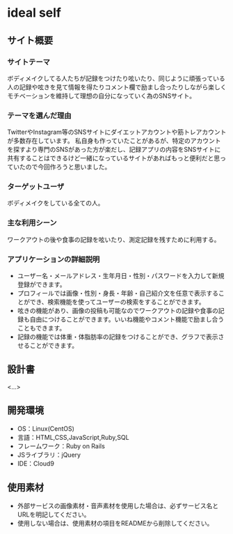 # ideal self

## サイト概要
### サイトテーマ
ボディメイクしてる人たちが記録をつけたり呟いたり、同じように頑張っている人の記録や呟きを見て情報を得たりコメント欄で励まし合ったりしながら楽しくモチベーションを維持して理想の自分になっていく為のSNSサイト。

### テーマを選んだ理由
TwitterやInstagram等のSNSサイトにダイエットアカウントや筋トレアカウントが多数存在しています。
私自身も作っていたことがあるが、特定のアカウントを探すより専門のSNSがあった方が楽だし、記録アプリの内容をSNSサイトに共有することはできるけど一緒になっているサイトがあればもっと便利だと思っていたので今回作ろうと思いました。

### ターゲットユーザ
ボディメイクをしている全ての人。

### 主な利用シーン
ワークアウトの後や食事の記録を呟いたり、測定記録を残すために利用する。


### アプリケーションの詳細説明
- ユーザー名・メールアドレス・生年月日・性別・パスワードを入力して新規登録ができます。
- プロフィールでは画像・性別・身長・年齢・自己紹介文を任意で表示することができ、検索機能を使ってユーザーの検索をすることができます。
- 呟きの機能があり、画像の投稿も可能なのでワークアウトの記録や食事の記録も自由につけることができます。いいね機能やコメント機能で励まし合うこともできます。
- 記録の機能では体重・体脂肪率の記録をつけることができ、グラフで表示させることができます。
## 設計書
<...>

## 開発環境
- OS：Linux(CentOS)
- 言語：HTML,CSS,JavaScript,Ruby,SQL
- フレームワーク：Ruby on Rails
- JSライブラリ：jQuery
- IDE：Cloud9

## 使用素材
- 外部サービスの画像素材・音声素材を使用した場合は、必ずサービス名とURLを明記してください。
- 使用しない場合は、使用素材の項目をREADMEから削除してください。